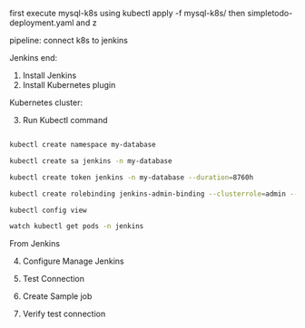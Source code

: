 first execute mysql-k8s using kubectl apply -f mysql-k8s/
then simpletodo-deployment.yaml and 
z 



pipeline: connect k8s to jenkins

Jenkins end:

1. Install Jenkins
2. Install Kubernetes plugin

Kubernetes cluster:

3. Run Kubectl command
```bash

kubectl create namespace my-database

kubectl create sa jenkins -n my-database

kubectl create token jenkins -n my-database --duration=8760h

kubectl create rolebinding jenkins-admin-binding --clusterrole=admin --serviceaccount=my-database:jenkins --namespace=my-database

kubectl config view

watch kubectl get pods -n jenkins

```
From Jenkins

4. Configure Manage Jenkins

5. Test Connection

6. Create Sample job

7. Verify test connection
